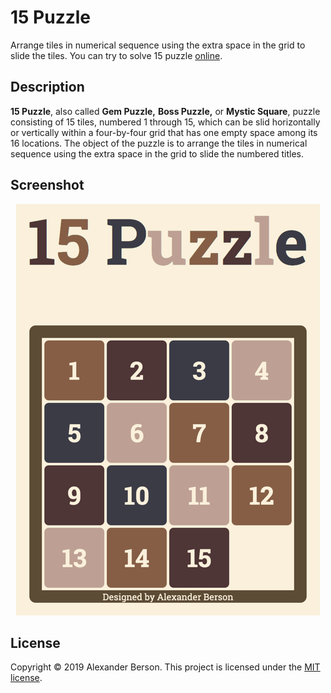 # 15 Puzzle

Arrange tiles in numerical sequence using the extra space in the grid to slide the tiles.
You can try to solve 15 puzzle [online](https://alex-berson.github.io/15-puzzle/).

## Description

**15 Puzzle**, also called **Gem Puzzle,** **Boss Puzzle,** or **Mystic Square**, puzzle consisting of 15 tiles, numbered 1 through 15, which can be slid horizontally or vertically within a four-by-four grid that has one empty space among its 16 locations. The object of the puzzle is to arrange the tiles in numerical sequence using the extra space in the grid to slide the numbered titles.

## Screenshot

<p align="center">
  <img src="images/screenshot.png" alt="Screenshot">
</p>

## License

Copyright &copy; 2019 Alexander Berson. This project is licensed under the [MIT license](LICENSE.txt "MIT License").

